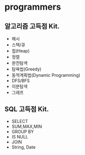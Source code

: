 # programmers

## 알고리즘 고득점 Kit.    
- 해시
- 스택/큐
- 힙(Heap)
- 정렬
- 완전탐색
- 탐욕법(Greedy)
- 동적계획법(Dynamic Programming)
- DFS/BFS
- 이분탐색
- 그래프

## SQL 고득점 Kit.    

- SELECT
- SUM,MAX,MIN
- GROUP BY
- IS NULL
- JOIN
- String, Date

